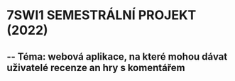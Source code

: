 # 7SWI1 SEMESTRÁLNÍ PROJEKT (2022)
 
 ## -- Téma: webová aplikace, na které mohou dávat uživatelé recenze an hry s komentářem
